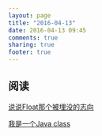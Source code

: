 ```yaml
---
layout: page
title: "2016-04-13"
date: 2016-04-13 09:45
comments: true
sharing: true
footer: true
---
```


## 阅读

[说说Float那个被埋没的志向](http://www.html-js.com/article/3525)


[我是一个Java class](https://mp.weixin.qq.com/s?__biz=MzAxOTc0NzExNg%3D%3D&mid=416976590&idx=1&sn=22823ada76d8cfd26a43e8d3a7b7a60e)
